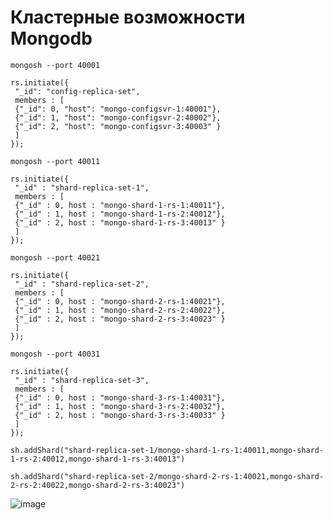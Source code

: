 # Кластерные возможности Mongodb

```
mongosh --port 40001
```
```
rs.initiate({
 "_id": "config-replica-set",
 members : [
 {"_id": 0, "host": "mongo-configsvr-1:40001"},
 {"_id": 1, "host": "mongo-configsvr-2:40002"},
 {"_id": 2, "host": "mongo-configsvr-3:40003" }
 ]
});
```

```
mongosh --port 40011
```
```
rs.initiate({
 "_id" : "shard-replica-set-1",
 members : [
 {"_id" : 0, host : "mongo-shard-1-rs-1:40011"},
 {"_id" : 1, host : "mongo-shard-1-rs-2:40012"},
 {"_id" : 2, host : "mongo-shard-1-rs-3:40013" }
 ]
});
```

```
mongosh --port 40021
```
```
rs.initiate({
 "_id" : "shard-replica-set-2",
 members : [
 {"_id" : 0, host : "mongo-shard-2-rs-1:40021"},
 {"_id" : 1, host : "mongo-shard-2-rs-2:40022"},
 {"_id" : 2, host : "mongo-shard-2-rs-3:40023" }
 ]
});
```

```
mongosh --port 40031
```
```
rs.initiate({
 "_id" : "shard-replica-set-3",
 members : [
 {"_id" : 0, host : "mongo-shard-3-rs-1:40031"},
 {"_id" : 1, host : "mongo-shard-3-rs-2:40032"},
 {"_id" : 2, host : "mongo-shard-3-rs-3:40033" }
 ]
});

```
```
sh.addShard("shard-replica-set-1/mongo-shard-1-rs-1:40011,mongo-shard-1-rs-2:40012,mongo-shard-1-rs-3:40013")
```

```
sh.addShard("shard-replica-set-2/mongo-shard-2-rs-1:40021,mongo-shard-2-rs-2:40022,mongo-shard-2-rs-3:40023")
```

![image](https://github.com/user-attachments/assets/15166f28-07bf-44b7-9d0a-dc4f08a6416e)

